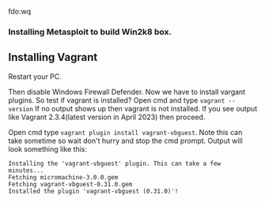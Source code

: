 fdo:wq
### Installing Metasploit to build Win2k8 box.
## Installing Vagrant
Restart your PC.

Then disable Windows Firewall Defender.
Now we have to install vargant plugins. So test if vagrant is installed? Open cmd and type ```vagrant --version```
If no output shows up then vagrant is not installed. If you see output like Vagrant 2.3.4(latest version in April 2023) then proceed.

Open cmd type ```vagrant plugin install vagrant-vbguest```. Note this can take sometime so wait don't hurry and stop the cmd prompt. Output will look something like this:

```C:\Users\Parzival>vagrant plugin install vagrant-vbguest
Installing the 'vagrant-vbguest' plugin. This can take a few minutes...
Fetching micromachine-3.0.0.gem
Fetching vagrant-vbguest-0.31.0.gem
Installed the plugin 'vagrant-vbguest (0.31.0)'!
```
